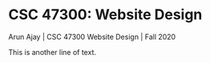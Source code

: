 # CSC 47300: Website Design

Arun Ajay | CSC 47300 Website Design | Fall 2020

This is another line of text. 